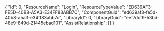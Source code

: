 {
  "Id": 0,
  "ResourceName": "Login",
  "ResourceTypeValue": "ED639AF3-FE5D-40B8-A5A3-E34FF83ABB7C",
  "ComponentGuid": "ed639af3-fe5d-40b8-a5a3-e34ff83abb7c",
  "LibraryId": 0,
  "LibraryGuid": "eef7dcf9-53bd-48e9-849d-21445ebad101",
  "AssistRelationship": []
}